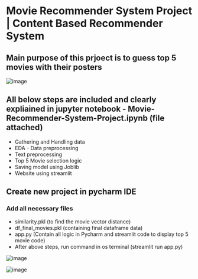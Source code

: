# Movie Recommender System Project | Content Based Recommender System

## Main purpose of this prjoect is to guess top 5 movies with their posters
![image](https://user-images.githubusercontent.com/107261871/222886677-560c05ae-0186-4e6d-8520-c9aa6c63845b.png)


## All below steps are included and clearly expliained in jupyter notebook - Movie-Recommender-System-Project.ipynb (file attached)
* Gathering and Handling data
* EDA - Data preprocessing
* Text preprocessing
* Top 5 Movie selection logic
* Saving model using Joblib
* Website using streamlit

## Create new project in pycharm IDE 
### Add all necessary files
* similarity.pkl (to find the movie vector distance)
* df_final_movies.pkl (containing final dataframe data)
* app.py (Contain all logic in Pycharm and streamlit code to display top 5 movie code)
* After above steps, run command in os terminal (streamlit run app.py)

![image](https://user-images.githubusercontent.com/107261871/222888038-a7797b88-86ff-471a-a290-65c032f9d076.png)

![image](https://user-images.githubusercontent.com/107261871/222889973-668b8171-6551-442c-b7b8-336ce4347662.png)

